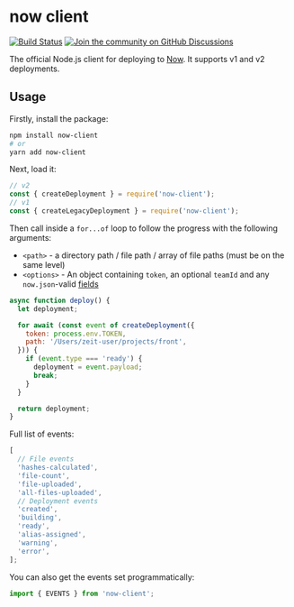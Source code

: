 # now client

[![Build Status](https://travis-ci.org/zeit/now-client.svg?branch=master)](https://travis-ci.org/zeit/now-client)
[![Join the community on GitHub Discussions](https://badgen.net/badge/join%20the%20discussion/on%20github/black?icon=github)](https://github.com/zeit/now/discussions)

The official Node.js client for deploying to [Now](https://zeit.co/now). It supports v1 and v2 deployments.

## Usage

Firstly, install the package:

```bash
npm install now-client
# or
yarn add now-client
```

Next, load it:

```js
// v2
const { createDeployment } = require('now-client');
// v1
const { createLegacyDeployment } = require('now-client');
```

Then call inside a `for...of` loop to follow the progress with the following arguments:

- `<path>` - a directory path / file path / array of file paths (must be on the same level)
- `<options>` - An object containing `token`, an optional `teamId` and any `now.json`-valid [fields](https://zeit.co/docs/api#endpoints/deployments/create-a-new-deployment)

```js
async function deploy() {
  let deployment;

  for await (const event of createDeployment({
    token: process.env.TOKEN,
    path: '/Users/zeit-user/projects/front',
  })) {
    if (event.type === 'ready') {
      deployment = event.payload;
      break;
    }
  }

  return deployment;
}
```

Full list of events:

```js
[
  // File events
  'hashes-calculated',
  'file-count',
  'file-uploaded',
  'all-files-uploaded',
  // Deployment events
  'created',
  'building',
  'ready',
  'alias-assigned',
  'warning',
  'error',
];
```

You can also get the events set programmatically:

```js
import { EVENTS } from 'now-client';
```
